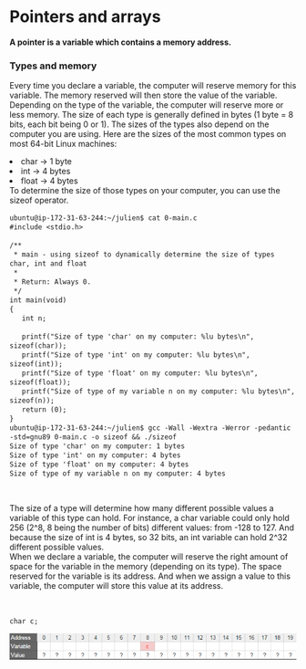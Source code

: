 <h1> Pointers and arrays</h1>

<strong>A pointer is a variable which contains a memory address.</strong>

<h3>Types and memory</h3>
<p>
Every time you declare a variable, the computer will reserve memory for this variable. The memory reserved will then store the value of the variable.
Depending on the type of the variable, the computer will reserve more or less memory. The size of each type is generally defined in bytes (1 byte = 8 bits, each bit being 0 or 1). The sizes of the types also depend on the computer you are using. Here are the sizes of the most common types on most 64-bit Linux machines:
</p>
<li>char -> 1 byte
<li>int -> 4 bytes
<li>float -> 4 bytes
    <br>
To determine the size of those types on your computer, you can use the sizeof operator.<br>

```
ubuntu@ip-172-31-63-244:~/julien$ cat 0-main.c
#include <stdio.h>

/**
 * main - using sizeof to dynamically determine the size of types char, int and float
 *
 * Return: Always 0.
 */
int main(void)
{
   int n; 

   printf("Size of type 'char' on my computer: %lu bytes\n", sizeof(char));
   printf("Size of type 'int' on my computer: %lu bytes\n", sizeof(int));
   printf("Size of type 'float' on my computer: %lu bytes\n", sizeof(float));
   printf("Size of type of my variable n on my computer: %lu bytes\n", sizeof(n));
   return (0);
}
ubuntu@ip-172-31-63-244:~/julien$ gcc -Wall -Wextra -Werror -pedantic -std=gnu89 0-main.c -o sizeof && ./sizeof
Size of type 'char' on my computer: 1 bytes
Size of type 'int' on my computer: 4 bytes
Size of type 'float' on my computer: 4 bytes
Size of type of my variable n on my computer: 4 bytes
```
<br>

<p>
    The size of a type will determine how many different possible values a variable of this type can hold. For instance, a char variable could only hold 256 (2^8, 8 being the number of bits) different values: from -128 to 127. And because the size of int is 4 bytes, so 32 bits, an int variable can hold 2^32 different possible values.
<br>
    When we declare a variable, the computer will reserve the right amount of space for the variable in the memory (depending on its type). The space reserved for the variable is its address. And when we assign a value to this variable, the computer will store this value at its address.   
</p>
<br>

```
char c;
```
![char c declaration](char_c_declaration.png)
